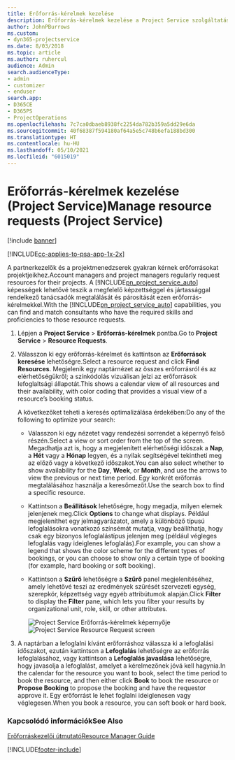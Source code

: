 ```yaml
---
title: Erőforrás-kérelmek kezelése
description: Erőforrás-kérelmek kezelése a Project Service szolgáltatásban
author: JohnPBurrows
ms.custom:
- dyn365-projectservice
ms.date: 8/03/2018
ms.topic: article
ms.author: ruhercul
audience: Admin
search.audienceType:
- admin
- customizer
- enduser
search.app:
- D365CE
- D365PS
- ProjectOperations
ms.openlocfilehash: 7c7ca0dbaeb8938fc2254da782b359a5dd29e6da
ms.sourcegitcommit: 40f68387f594180af64a5e5c748b6efa188bd300
ms.translationtype: HT
ms.contentlocale: hu-HU
ms.lasthandoff: 05/10/2021
ms.locfileid: "6015019"
---
```

# <a name="manage-resource-requests-project-service"></a><span data-ttu-id="88dc3-103">Erőforrás-kérelmek kezelése (Project Service)</span><span class="sxs-lookup"><span data-stu-id="88dc3-103">Manage resource requests (Project Service)</span></span>

[!include [banner](../includes/psa-now-project-operations.md)]

[!INCLUDE[cc-applies-to-psa-app-1x-2x](../includes/cc-applies-to-psa-app-1x-2x.md)]

<span data-ttu-id="88dc3-104">A partnerkezelők és a projektmenedzserek gyakran kérnek erőforrásokat projektjeikhez.</span><span class="sxs-lookup"><span data-stu-id="88dc3-104">Account managers and project managers regularly request resources for their projects.</span></span> <span data-ttu-id="88dc3-105">A [!INCLUDE[pn_project_service_auto](../includes/pn-project-service-auto.md)] képességek lehetővé teszik a megfelelő képzettséggel és jártassággal rendelkező tanácsadók megtalálását és párosítását ezen erőforrás-kérelmekkel.</span><span class="sxs-lookup"><span data-stu-id="88dc3-105">With the [!INCLUDE[pn_project_service_auto](../includes/pn-project-service-auto.md)] capabilities, you can find and match consultants who have the required skills and proficiencies to those resource requests.</span></span>  
  
1. <span data-ttu-id="88dc3-106">Lépjen a **Project Service** > **Erőforrás-kérelmek** pontba.</span><span class="sxs-lookup"><span data-stu-id="88dc3-106">Go to **Project Service** > **Resource Requests**.</span></span>  
  
2. <span data-ttu-id="88dc3-107">Válasszon ki egy erőforrás-kérelmet és kattintson az **Erőforrások keresése** lehetőségre.</span><span class="sxs-lookup"><span data-stu-id="88dc3-107">Select a resource request and click **Find Resources**.</span></span> <span data-ttu-id="88dc3-108">Megjelenik egy naptárnézet az összes erőforrásról és az elérhetőségükről; a színkódolás vizuálisan jelzi az erőforrások lefoglaltsági állapotát.</span><span class="sxs-lookup"><span data-stu-id="88dc3-108">This shows a calendar view of all resources and their availability, with color coding that provides a visual view of a resource’s booking status.</span></span>  
  
    <span data-ttu-id="88dc3-109">A következőket teheti a keresés optimalizálása érdekében:</span><span class="sxs-lookup"><span data-stu-id="88dc3-109">Do any of the following to optimize your search:</span></span>  
  
   -   <span data-ttu-id="88dc3-110">Válasszon ki egy nézetet vagy rendezési sorrendet a képernyő felső részén.</span><span class="sxs-lookup"><span data-stu-id="88dc3-110">Select a view or sort order from the top of the screen.</span></span> <span data-ttu-id="88dc3-111">Megadhatja azt is, hogy a megjelenített elérhetőségi időszak a **Nap**, a **Hét** vagy a **Hónap** legyen, és a nyilak segítségével tekintheti meg az előző vagy a következő időszakot.</span><span class="sxs-lookup"><span data-stu-id="88dc3-111">You can also select whether to show availability for the **Day**, **Week**, or **Month**, and use the arrows to view the previous or next time period.</span></span> <span data-ttu-id="88dc3-112">Egy konkrét erőforrás megtalálásához használja a keresőmezőt.</span><span class="sxs-lookup"><span data-stu-id="88dc3-112">Use the search box to find a specific resource.</span></span>  
  
   -   <span data-ttu-id="88dc3-113">Kattintson a **Beállítások** lehetőségre, hogy megadja, milyen elemek jelenjenek meg.</span><span class="sxs-lookup"><span data-stu-id="88dc3-113">Click **Options** to change what displays.</span></span> <span data-ttu-id="88dc3-114">Például megjeleníthet egy jelmagyarázatot, amely a különböző típusú lefoglalásokra vonatkozó színsémát mutatja, vagy beállíthatja, hogy csak egy bizonyos lefoglalástípus jelenjen meg (például végleges lefoglalás vagy ideiglenes lefoglalás).</span><span class="sxs-lookup"><span data-stu-id="88dc3-114">For example, you can show a legend that shows the color scheme for the different types of bookings, or you can choose to show only a certain type of booking (for example, hard booking or soft booking).</span></span>  
  
   -   <span data-ttu-id="88dc3-115">Kattintson a **Szűrő** lehetőségre a **Szűrő** panel megjelenítéséhez, amely lehetővé teszi az eredmények szűrését szervezeti egység, szerepkör, képzettség vagy egyéb attribútumok alapján.</span><span class="sxs-lookup"><span data-stu-id="88dc3-115">Click **Filter** to display the **Filter** pane, which lets you filter your results by organizational unit, role, skill, or other attributes.</span></span>  
  
       <span data-ttu-id="88dc3-116">![Project Service Erőforrás-kérelmek képernyője](../psa/media/project-service-resource-request-screen.png "Project Service Erőforrás-kérelmek képernyője")</span><span class="sxs-lookup"><span data-stu-id="88dc3-116">![Project Service Resource Request screen](../psa/media/project-service-resource-request-screen.png "Project Service Resource Request screen")</span></span>  
  
3. <span data-ttu-id="88dc3-117">A naptárban a lefoglalni kívánt erőforráshoz válassza ki a lefoglalási időszakot, ezután kattintson a **Lefoglalás** lehetőségre az erőforrás lefoglalásához, vagy kattintson a **Lefoglalás javaslása** lehetőségre, hogy javasolja a lefoglalást, amelyet a kérelmezőnek jóvá kell hagynia.</span><span class="sxs-lookup"><span data-stu-id="88dc3-117">In the calendar for the resource you want to book, select the time period to book the resource, and then either click **Book** to book the resource or **Propose Booking** to propose the booking and have the requestor approve it.</span></span> <span data-ttu-id="88dc3-118">Egy erőforrást le lehet foglalni ideiglenesen vagy véglegesen.</span><span class="sxs-lookup"><span data-stu-id="88dc3-118">When you book a resource, you can soft book or hard book.</span></span>  
  
### <a name="see-also"></a><span data-ttu-id="88dc3-119">Kapcsolódó információk</span><span class="sxs-lookup"><span data-stu-id="88dc3-119">See Also</span></span>  
 [<span data-ttu-id="88dc3-120">Erőforráskezelői útmutató</span><span class="sxs-lookup"><span data-stu-id="88dc3-120">Resource Manager Guide</span></span>](../psa/resource-manager-guide.md)


[!INCLUDE[footer-include](../includes/footer-banner.md)]